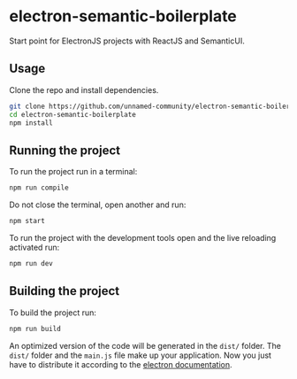 # electron-semantic-boilerplate

Start point for ElectronJS projects with ReactJS and SemanticUI.

## Usage

Clone the repo and install dependencies.

```bash
git clone https://github.com/unnamed-community/electron-semantic-boilerplate.git
cd electron-semantic-boilerplate
npm install
```

## Running the project

To run the project run in a terminal:

```bash
npm run compile
```

Do not close the terminal, open another and run:

```bash
npm start
```

To run the project with the development tools open and the live reloading activated run:

```bash
npm run dev
```

## Building the project

To build the project run:

```bash
npm run build
```

An optimized version of the code will be generated in the `dist/` folder. The `dist/` folder and the `main.js` file make up your application. Now you just have to distribute it according to the [electron documentation](https://electronjs.org/docs/tutorial/application-distribution).
